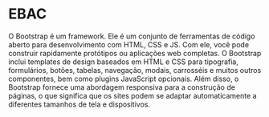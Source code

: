 # EBAC

O Bootstrap é um framework. Ele é um conjunto de ferramentas de código aberto para desenvolvimento com HTML, CSS e JS. Com ele, você pode construir rapidamente protótipos ou aplicações web completas. O Bootstrap inclui templates de design baseados em HTML e CSS para tipografia, formulários, botões, tabelas, navegação, modais, carrosséis e muitos outros componentes, bem como plugins JavaScript opcionais. Além disso, o Bootstrap fornece uma abordagem responsiva para a construção de páginas, o que significa que os sites podem se adaptar automaticamente a diferentes tamanhos de tela e dispositivos. 

